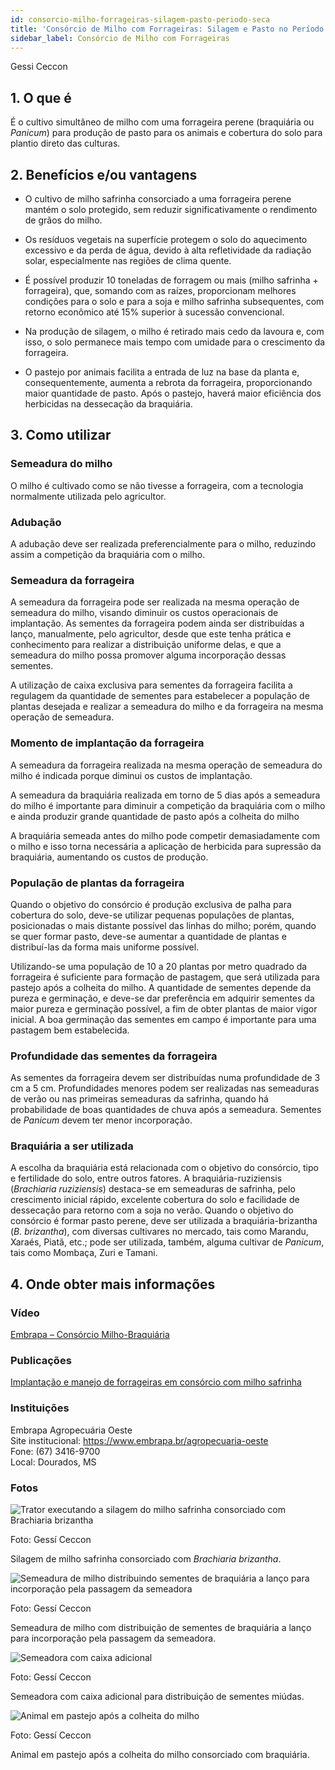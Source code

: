 ```yaml
---
id: consorcio-milho-forrageiras-silagem-pasto-periodo-seca
title: 'Consórcio de Milho com Forrageiras: Silagem e Pasto no Período da Seca'
sidebar_label: Consórcio de Milho com Forrageiras
---
```


<div class="center-textArticle">Gessi Ceccon</div>

## **1. O que é**

É o cultivo simultâneo de milho com uma forrageira perene
(braquiária ou <em>Panicum</em>) para produção de pasto para os animais
e cobertura do solo para plantio direto das culturas.

## **2. Benefícios e/ou vantagens**

- O cultivo de milho safrinha consorciado a uma forrageira
  perene mantém o solo protegido, sem reduzir significativamente o rendimento de grãos do milho. 
  
- Os resíduos vegetais na superfície protegem o solo do
  aquecimento excessivo e da perda de água, devido à alta
  refletividade da radiação solar, especialmente nas regiões de
  clima quente.

- É possível produzir 10 toneladas de forragem ou mais (milho
  safrinha + forrageira), que, somando com as raízes,
  proporcionam melhores condições para o solo e para a soja e
  milho safrinha subsequentes, com retorno econômico até
  15% superior à sucessão convencional.

- Na produção de silagem, o milho é retirado mais cedo da
  lavoura e, com isso, o solo permanece mais tempo com
  umidade para o crescimento da forrageira.

- O pastejo por animais facilita a entrada de luz na base da
  planta e, consequentemente, aumenta a rebrota da
  forrageira, proporcionando maior quantidade de pasto. Após o pastejo, haverá maior eficiência dos herbicidas na
  dessecação da braquiária.

## **3. Como utilizar**

### Semeadura do milho

O milho é cultivado como se não tivesse a forrageira, com a
tecnologia normalmente utilizada pelo agricultor.

### Adubação

A adubação deve ser realizada preferencialmente para o milho,
reduzindo assim a competição da braquiária com o milho.

### Semeadura da forrageira

A semeadura da forrageira pode ser realizada na mesma
operação de semeadura do milho, visando diminuir os custos
operacionais de implantação. As sementes da forrageira podem
ainda ser distribuídas a lanço, manualmente, pelo agricultor,
desde que este tenha prática e conhecimento para realizar a
distribuição uniforme delas, e que a semeadura do milho possa
promover alguma incorporação dessas sementes.

A utilização de caixa exclusiva para sementes da forrageira
facilita a regulagem da quantidade de sementes para estabelecer
a população de plantas desejada e realizar a semeadura do milho
e da forrageira na mesma operação de semeadura.

### Momento de implantação da forrageira

A semeadura da forrageira realizada na mesma operação de
semeadura do milho é indicada porque diminui os custos de
implantação.

A semeadura da braquiária realizada em torno de 5 dias após a
semeadura do milho é importante para diminuir a competição da braquiária com o milho e ainda produzir grande quantidade de
pasto após a colheita do milho

A braquiária semeada antes do milho pode competir
demasiadamente com o milho e isso torna necessária a
aplicação de herbicida para supressão da braquiária,
aumentando os custos de produção.

### População de plantas da forrageira

Quando o objetivo do consórcio é produção exclusiva de palha
para cobertura do solo, deve-se utilizar pequenas populações de
plantas, posicionadas o mais distante possível das linhas do
milho; porém, quando se quer formar pasto, deve-se aumentar a
quantidade de plantas e distribuí-las da forma mais uniforme
possível.

Utilizando-se uma população de 10 a 20 plantas por metro
quadrado da forrageira é suficiente para formação de pastagem,
que será utilizada para pastejo após a colheita do milho. A
quantidade de sementes depende da pureza e germinação, e
deve-se dar preferência em adquirir sementes da maior pureza e
germinação possível, a fim de obter plantas de maior vigor inicial.
A boa germinação das sementes em campo é importante para
uma pastagem bem estabelecida.

### Profundidade das sementes da forrageira

As sementes da forrageira devem ser distribuídas numa
profundidade de 3 cm a 5 cm. Profundidades menores podem ser
realizadas nas semeaduras de verão ou nas primeiras
semeaduras da safrinha, quando há probabilidade de boas
quantidades de chuva após a semeadura. Sementes de <em>Panicum</em>
devem ter menor incorporação.

### Braquiária a ser utilizada

A escolha da braquiária está relacionada com o objetivo do
consórcio, tipo e fertilidade do solo, entre outros fatores. A
braquiária-ruziziensis (<em>Brachiaria ruziziensis</em>) destaca-se em
semeaduras de safrinha, pelo crescimento inicial rápido,
excelente cobertura do solo e facilidade de dessecação para
retorno com a soja no verão. Quando o objetivo do consórcio é
formar pasto perene, deve ser utilizada a braquiária-brizantha
(<em>B. brizantha</em>), com diversas cultivares no mercado, tais como
Marandu, Xaraés, Piatã, etc.; pode ser utilizada, também,
alguma cultivar de <em>Panicum</em>, tais como Mombaça, Zuri e Tamani.

## **4. Onde obter mais informações**

### Vídeo

[Embrapa – Consórcio Milho-Braquiária](https://youtu.be/BNOQ3FzLS30)

### Publicações

[Implantação e manejo de forrageiras em consórcio com milho safrinha](https://bit.ly/34UX9iS)

<div className="container-instituicoes">

### Instituições

  <div className="instituicao">
    <div className="nome-instituicao">
      Embrapa Agropecuária Oeste
    </div>
    <div className="site-instituicao">
      <span className="negrito">Site institucional: </span>
      <a href="https://www.embrapa.br/agropecuaria-oeste" target="_blank"> https://www.embrapa.br/agropecuaria-oeste</a>
    </div>
    <div className="telefone-instituicao">
      <span className="negrito">Fone:</span> (67) 3416-9700
    </div>
    <div className="cidade-uf-instituicao">
      <span className="negrito">Local:</span> Dourados, MS
    </div>    
  </div>
</div>

### Fotos 

<div class="container-img"> 

  ![Trator executando a silagem do milho safrinha consorciado com Brachiaria brizantha](/img/docs/03_Consorcio/FOTO_01.jpg)

  <span class="legenda-foto-fonte">Foto: Gessí Ceccon</span>
  <div className="legenda-foto">Silagem de milho safrinha consorciado com <em>Brachiaria brizantha</em>.</div>
</div>

<div class="container-img"> 

  ![Semeadura de milho distribuindo sementes de braquiária a lanço para incorporação pela passagem da semeadora](/img/docs/03_Consorcio/FOTO_02.jpg)

  <span class="legenda-foto-fonte">Foto: Gessí Ceccon</span>
  <div className="legenda-foto">Semeadura de milho com distribuição de sementes de braquiária a lanço para incorporação pela passagem da semeadora.</div>
</div>

<div class="container-img"> 

  ![Semeadora com caixa adicional](/img/docs/03_Consorcio/FOTO_03.jpg)

  <span class="legenda-foto-fonte">Foto: Gessí Ceccon</span>
  <div className="legenda-foto">Semeadora com caixa adicional para distribuição de sementes miúdas.</div>
</div>

<div class="container-img"> 

  ![Animal em pastejo após a colheita do milho](/img/docs/03_Consorcio/FOTO_04.jpg)

  <span class="legenda-foto-fonte">Foto: Gessí Ceccon</span>
  <div className="legenda-foto">Animal em pastejo após a colheita do milho consorciado com braquiária.</div>
</div>
